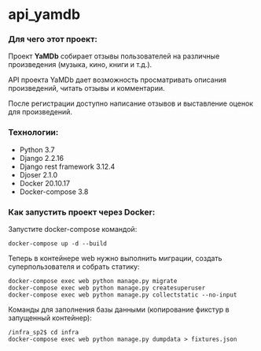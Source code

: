 # api_yamdb


### Для чего этот проект:
Проект **YaMDb** собирает отзывы пользователей на различные произведения (музыка, кино, книги и т.д.).

API проекта YaMDb дает возможность просматривать описания произведений, читать отзывы и комментарии.

После регистрации доступно написание отзывов и выставление оценок для произведений. 
### Технологии:
- Python 3.7
- Django 2.2.16
- Django rest framework 3.12.4
- Djoser 2.1.0
- Docker 20.10.17
- Docker-compose 3.8

### Как запустить проект через Docker:
Запустите docker-compose командой:
```
docker-compose up -d --build
```
Теперь в контейнере web нужно выполнить миграции, создать суперпользователя и собрать статику:
```
docker-compose exec web python manage.py migrate
docker-compose exec web python manage.py createsuperuser
docker-compose exec web python manage.py collectstatic --no-input 
```
Команды для заполнения базы данными (копирование фикстур в запущенный контейнер):
```
/infra_sp2$ cd infra
docker-compose exec web python manage.py dumpdata > fixtures.json
```
